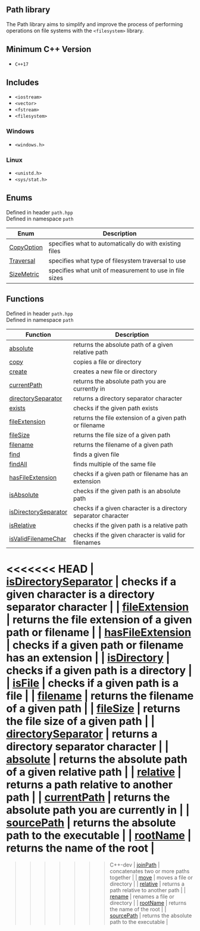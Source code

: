 ## Path library
The Path library aims to simplify and improve the process of performing operations on file systems with the `<filesystem>` library.

## Minimum C++ Version
- `C++17`

## Includes
- `<iostream>`
- `<vector>`
- `<fstream>`
- `<filesystem>`
### Windows
- `<windows.h>`
### Linux
- `<unistd.h>`
- `<sys/stat.h>`

## Enums
Defined in header `path.hpp` \
Defined in namespace `path`

| Enum | Description |
| --- | --- |
| [CopyOption](Enums/CopyOption.md) | specifies what to automatically do with existing files |
| [Traversal](Enums/Traversal.md) | specifies what type of filesystem traversal to use |
| [SizeMetric](Enums/SizeMetric.md) | specifies what unit of measurement to use in file sizes |

## Functions
Defined in header `path.hpp` \
Defined in namespace `path`

| Function | Description |
| --- | --- |
| [absolute](Functions/absolute.md) | returns the absolute path of a given relative path |
| [copy](Functions/copy.md) | copies a file or directory |
| [create](Functions/create.md) | creates a new file or directory |
| [currentPath](Functions/currentPath.md) | returns the absolute path you are currently in |
| [directorySeparator](Functions/directorySeparator.md) | returns a directory separator character |
| [exists](Functions/exists.md) | checks if the given path exists |
| [fileExtension](Functions/fileExtension.md) | returns the file extension of a given path or filename |
| [fileSize](Functions/fileSize.md) | returns the file size of a given path |
| [filename](Functions/filename.md) | returns the filename of a given path |
| [find](Functions/find.md) | finds a given file |
| [findAll](Functions/findAll.md) | finds multiple of the same file |
| [hasFileExtension](Functions/hasFileExtension.md) | checks if a given path or filename has an extension |
| [isAbsolute](Functions/isAbsolute.md) | checks if the given path is an absolute path |
| [isDirectorySeparator](Functions/isDirectorySeparator.md) | checks if a given character is a directory separator character |
| [isRelative](Functions/isRelative.md) | checks if the given path is a relative path |
| [isValidFilenameChar](Functions/isValidFilenameChar.md) | checks if the given character is valid for filenames |
<<<<<<< HEAD
| [isDirectorySeparator](Functions/isDirectorySeparator.md) | checks if a given character is a directory separator character |
| [fileExtension](Functions/fileExtension.md) | returns the file extension of a given path or filename |
| [hasFileExtension](Functions/hasFileExtension.md) | checks if a given path or filename has an extension |
| [isDirectory](Functions/isDirectory.md) | checks if a given path is a directory |
| [isFile](Functions/isFile.md) | checks if a given path is a file |
| [filename](Functions/filename.md) | returns the filename of a given path |
| [fileSize](Functions/fileSize.md) | returns the file size of a given path |
| [directorySeparator](Functions/directorySeparator.md) | returns a directory separator character |
| [absolute](Functions/absolute.md) | returns the absolute path of a given relative path |
| [relative](Functions/relative.md) | returns a path relative to another path |
| [currentPath](Functions/currentPath.md) | returns the absolute path you are currently in |
| [sourcePath](Functions/sourcePath.md) | returns the absolute path to the executable |
| [rootName](Functions/rootName.md) | returns the name of the root |
=======
>>>>>>> C++-dev
| [joinPath](Functions/joinPath.md) | concatenates two or more paths together |
| [move](Functions/move.md) | moves a file or directory |
| [relative](Functions/relative.md) | returns a path relative to another path |
| [rename](Functions/rename.md) | renames a file or directory |
| [rootName](Functions/rootName.md) | returns the name of the root |
| [sourcePath](Functions/sourcePath.md) | returns the absolute path to the executable |






